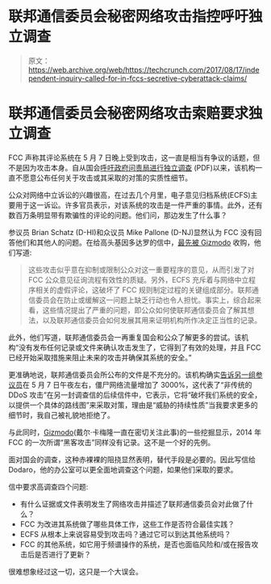 # 联邦通信委员会秘密网络攻击指控呼吁独立调查 

> 原文：<https://web.archive.org/web/https://techcrunch.com/2017/08/17/independent-inquiry-called-for-in-fccs-secretive-cyberattack-claims/>

# 联邦通信委员会秘密网络攻击索赔要求独立调查

FCC 声称其评论系统在 5 月 7 日晚上受到攻击，这一直是相当有争议的话题，但不是因为攻击本身。自从国会[呼吁政府问责局进行独立调查](https://web.archive.org/web/20221210063352/https://democrats-energycommerce.house.gov/sites/democrats.energycommerce.house.gov/files/Letter_GAO%20FCC%20Cybersecurity.pdf) (PDF)以来，该机构一直不愿意公布任何关于攻击或其采取的对策的实质性细节。

公众对网络中立诉讼的兴趣很高，在过去几个月里，电子意见归档系统(ECFS)主要用于这一诉讼。许多官员表示，对该系统的攻击是一件严重的事情。此外，还有数百万条明显带有欺骗性的评论的问题。他们问，那边发生了什么事？

参议员 Brian Schatz (D-HI)和众议员 Mike Pallone (D-NJ)显然认为 FCC 没有回答他们和其他人的问题。在给高头基因多达罗的信中，[最先被 Gizmodo](https://web.archive.org/web/20221210063352/https://gizmodo.com/top-lawmakers-call-for-independent-investigation-into-f-1797933183) 收购，他们写道:

> 这些攻击似乎意在抑制或限制公众对这一重要程序的意见，从而引发了对 FCC 公众意见征询流程有效性的质疑。另外，ECFS 充斥着与网络中立程序相关的虚假评论，这破坏了 FCC 规则制定过程的关键组成部分。联邦通信委员会在防止或缓解这一问题上缺乏行动也令人担忧。事实上，综合起来看，这些情况提出了严重的问题，即公众如何使联邦通信委员会了解其想法，以及联邦通信委员会如何发展其用来证明机构所作决定正当性的记录。

此外，他们写道，联邦通信委员会一再重复国会和公众了解更多的尝试。该机构“没有发布任何记录或文件来确认攻击发生了，它得到了有效的处理，并且 FCC 已经开始采取措施来阻止未来的攻击并确保其系统的安全。”

更准确地说，联邦通信委员会所公布的文件是不充分的。该机构确实[告诉另一组参议员](https://web.archive.org/web/20221210063352/https://beta.techcrunch.com/2017/05/31/senators-ask-fbi-to-look-into-fccs-cyberattack-claims/)在 5 月 7 日午夜左右，僵尸网络流量增加了 3000%，这代表了“非传统的 DDoS 攻击”在另一封调查信的后续信件中，它表示，它将“破坏我们系统的安全，以提供一个具体的路线图”来采取对策，理由是“威胁的持续性质”当我要求更多的细节时，我自己被礼貌地拒绝了。

与此同时，[Gizmodo](https://web.archive.org/web/20221210063352/https://gizmodo.com/senior-us-official-claimed-the-fcc-got-hacked-after-sec-1797593781)(戴尔·卡梅隆一直在密切关注此事)的一些挖掘显示，2014 年 FCC 的一次所谓“黑客攻击”同样没有记录。这不是一个好的先例。

面对国会的调查，这种赤裸裸的阻挠显然表明，替代手段是必要的。因此写信给 Dodaro，他的办公室可以更全面地调查这个问题，如果他们采取的要求。

信中要求高调查四个问题:

*   有什么证据或文件表明发生了网络攻击并描述了联邦通信委员会对此做了什么？
*   FCC 为改进其系统做了哪些具体工作，这些工作是否符合最佳实践？
*   ECFS 从根本上来说容易受到攻击吗？通过它可以到达其他系统吗？
*   FCC 的其他系统，如它用于频谱操作的系统，是否也面临风险和/或在报告攻击后是否进行了更新？

很难想象经过这一切，这只是一个大误会。